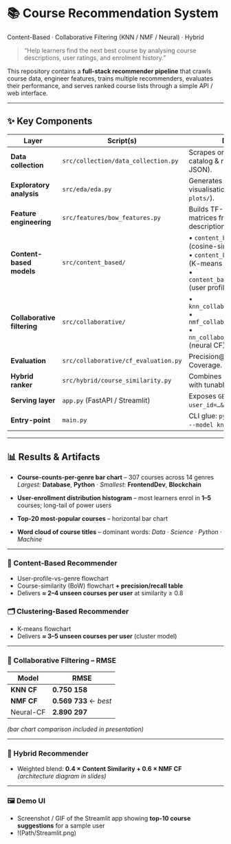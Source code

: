 # 📚 Course Recommendation System  
Content-Based · Collaborative Filtering (KNN / NMF / Neural) · Hybrid

> “Help learners find the next best course by analysing course descriptions, user ratings, and enrolment history.”

This repository contains a **full-stack recommender pipeline** that crawls course data, engineer features, trains multiple recommenders, evaluates their performance, and serves ranked course lists through a simple API / web interface.

---

## ✨ Key Components
| Layer | Script(s) | Description |
|-------|-----------|-------------|
| **Data collection** | `src/collection/data_collection.py` | Scrapes or ingests raw course-catalog & rating data (CSV / JSON). |
| **Exploratory analysis** | `src/eda/eda.py` | Generates summary stats & visualisations (plots are saved to `plots/`). |
| **Feature engineering** | `src/features/bow_features.py` | Builds TF-IDF / Bag-of-Words matrices from course titles & descriptions. |
| **Content-based models** | `src/content_based/` | • `content_based_similarity.py` (cosine-sim TF-IDF)<br>• `content_based_clustering.py` (K-means topic clusters)<br>• `content_based_user_profile.py` (user profile vectors). |
| **Collaborative filtering** | `src/collaborative/` | • `knn_collaborative_filtering.py`<br>• `nmf_collaborative_filtering.py`<br>• `nn_collaborative_filtering.py` (neural CF). |
| **Evaluation** | `src/collaborative/cf_evaluation.py` | Precision@K, Recall@K, NDCG, Coverage. |
| **Hybrid ranker** | `src/hybrid/course_similarity.py` | Combines content & CF scores with tunable weights. |
| **Serving layer** | `app.py` (FastAPI / Streamlit) | Exposes `GET /recommend?user_id=…&k=10` or interactive UI. |
| **Entry-point** | `main.py` | CLI glue: `python main.py train --model knn`, `... recommend`. |

---


## 📊 Results & Artifacts

- **Course-counts-per-genre bar chart** – 307 courses across 14 genres  
  *Largest:* **Database**, **Python** · *Smallest:* **FrontendDev**, **Blockchain**

- **User-enrollment distribution histogram** – most learners enrol in **1–5** courses; long-tail of power users

- **Top-20 most-popular courses** – horizontal bar chart

- **Word cloud of course titles** – dominant words: *Data · Science · Python · Machine*

---

### 📝 Content-Based Recommender
- User-profile-vs-genre flowchart  
- Course-similarity (BoW) flowchart **+ precision/recall table**  
- Delivers **≈ 2–4 unseen courses per user** at similarity ≥ 0.8

### 🗂️ Clustering-Based Recommender
- K-means flowchart  
- Delivers **≈ 3–5 unseen courses per user** (cluster model)

---

### 📐 Collaborative Filtering – RMSE

| Model | RMSE |
|-------|------|
| **KNN CF** | **0.750 158** |
| **NMF CF** | **0.569 733** ← *best* |
| Neural-CF | **2.890 297** |

*(bar chart comparison included in presentation)*

---

### 🔀 Hybrid Recommender
- Weighted blend: **0.4 × Content Similarity  +  0.6 × NMF CF**  
  *(architecture diagram in slides)*

---
### 🖼️ Demo UI
- Screenshot / GIF of the Streamlit app showing **top-10 course suggestions** for a sample user
- !(Path/Streamlit.png)

